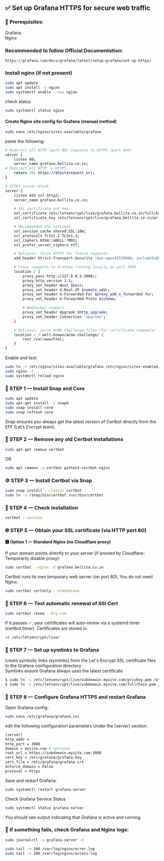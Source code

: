 ## ✅ Set up Grafana HTTPS for secure web traffic  

### 🧱 Prerequisites:
Grafana  
Nginx   

### Recommended to follow Official Documentation:
```
https://grafana.com/docs/grafana/latest/setup-grafana/set-up-https/ 
```

### Install nginx (if not present)
```sh
sudo apt update
sudo apt install -y nginx
sudo systemctl enable --now nginx
```
check status
```sh
sudo systemctl status nginx
```
#### Create Nginx site config for Grafana (manual method)
```sh
sudo nano /etc/nginx/sites-available/grafana
```
paste the following:
```sh
# Redirect all HTTP (port 80) requests to HTTPS (port 443)
server {
    listen 80;
    server_name grafana.bellita.co.in;
# Redirect all HTTP -> HTTPS
    return 301 https://$host$request_uri;
}

# HTTPS server block
server {
    listen 443 ssl http2;
    server_name grafana.bellita.co.in;

    # SSL certificate and key
    ssl_certificate /etc/letsencrypt/live/grafana.bellita.co.in/fullchain.pem;
    ssl_certificate_key /etc/letsencrypt/live/grafana.bellita.co.in/privkey.pem;

    # Recommended SSL settings
    ssl_session_cache shared:SSL:10m;
    ssl_protocols TLSv1.2 TLSv1.3;
    ssl_ciphers HIGH:!aNULL:!MD5;
    ssl_prefer_server_ciphers off;

    # Optional: force HTTPS for future requests
    add_header Strict-Transport-Security "max-age=31536000; includeSubDomains; preload" always;

    # Proxy requests to Grafana running locally on port 3000
    location / {
        proxy_pass http://127.0.0.1:3000/;
        proxy_http_version 1.1;
        proxy_set_header Host $host;
        proxy_set_header X-Real-IP $remote_addr;
        proxy_set_header X-Forwarded-For $proxy_add_x_forwarded_for;
        proxy_set_header X-Forwarded-Proto $scheme;

        # WebSocket support
        proxy_set_header Upgrade $http_upgrade;
        proxy_set_header Connection "upgrade";
    }

    # Optional: serve ACME challenge files (for certificate renewals)
    location ~ /.well-known/acme-challenge/ {
        root /var/www/html;
    }
}
```
Enable and test:
```sh
sudo ln -s /etc/nginx/sites-available/grafana /etc/nginx/sites-enabled/grafana
sudo nginx -t
sudo systemctl reload nginx
```

### 🧱 STEP 1 — Install Snap and Core
```sh
sudo apt update
sudo apt-get install -y snapd
sudo snap install core
sudo snap refresh core
```
Snap ensures you always get the latest version of Certbot directly from the EFF (Let’s Encrypt team).

### 🧹 STEP 2 — Remove any old Certbot installations
```sh
sudo apt-get remove certbot
```
OR
```sh
sudo apt remove -y certbot python3-certbot-nginx
```

### ⚙️ STEP 3 — Install Certbot via Snap
```sh
sudo snap install --classic certbot
sudo ln -s /snap/bin/certbot /usr/bin/certbot
```

### 🧰 STEP 4 — Check installation
```sh
certbot --version
```

### 🌐 STEP 5 — Obtain your SSL certificate (via HTTP port 80)

#### 🅰️ Option 1 — Standard Nginx (no Cloudflare proxy)
If your domain points directly to your server (if proxied by Cloudflare-Temporarily disable proxy):
```sh
sudo certbot --nginx -d grafana.bellita.co.in
```

Certbot runs its own temporary web server (on port 80), You do not need Nginx.
```sh
sudo certbot certonly --standalone
```

### 🔁 STEP 6 — Test automatic renewal of SSl Cert
```sh
sudo certbot renew --dry-run
```
If it passes ✅, your certificates will auto-renew via a systemd timer (certbot.timer).
Certificates are stored in:
```sh
cd /etc/letsencrypt/live/
```
### 🧾 STEP 7 — Set up symlinks to Grafana

create symbolic links (symlinks) from the Let's Encrypt SSL certificate files to the Grafana configuration directory  
Symlinks ensure Grafana always uses the latest certificate
```sh
$ sudo ln -s /etc/letsencrypt/live/subdomain.mysite.com/privkey.pem /etc/grafana/grafana.key
$ sudo ln -s /etc/letsencrypt/live/subdomain.mysite.com/fullchain.pem /etc/grafana/grafana.crt
```

### 🧾 STEP 8 — Configure Grafana HTTPS and restart Grafana  
Open Grafana config:
```sh
sudo nano /etc/grafana/grafana.ini
```

edit the following configuration parameters Under the [server] section:
```sh
[server]
http_addr =
http_port = 3000
domain = mysite.com # optional
root_url = https://subdomain.mysite.com:3000
cert_key = /etc/grafana/grafana.key
cert_file = /etc/grafana/grafana.crt
enforce_domain = False
protocol = https
```

Save and restart Grafana:
```sh
sudo systemctl restart grafana-server
```
Check Grafana Service Status
```sh
sudo systemctl status grafana-server
```
You should see output indicating that Grafana is active and running.

### 🧾 If something fails, check Grafana and Nginx logs:
```sh
sudo journalctl -u grafana-server -e
```
```sh
sudo tail -n 200 /var/log/nginx/error.log
sudo tail -n 200 /var/log/nginx/access.log
```
